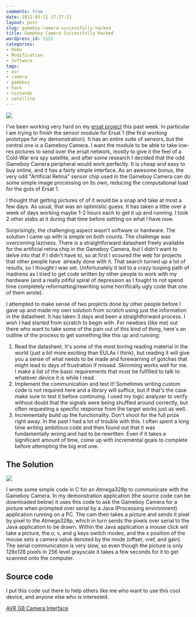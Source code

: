```yaml
---
comments: true
date: 2012-03-11 17:27:21
layout: post
slug: gameboy-camera-successfully-hacked
title: Gameboy Camera Successfully Hacked
wordpress_id: 1122
categories:
- Demo
- Modification
- Software
tags:
- avr
- camera
- gameboy
- hack
- nintendo
- satellite
---
```


[![](http://www.hackniac.com/blog/wp-content/uploads/2012/03/gameboy_cam.png)](http://www.hackniac.com/blog/wp-content/uploads/2012/03/gameboy_cam.png)

I've been working very hard on my [ersat project](http://www.hackniac.com/blog/?p=863) this past week. In particular I am trying to finish the sensor module for Ersat 1 (the first working prototype for my demonstration). It has an entire suite of sensors, but the central one is a Gameboy Camera. I want the module to be able to take low-res pictures to send over the ersat network, mostly to give it the feel of a Cold-War era spy satellite, and after some research I decided that the odd Gameboy Camera peripheral would work perfectly. It is cheap and easy to buy online, and it has a fairly simple interface. As an awesome bonus, the very odd "Artificial Retina" sensor chip used in the Gameboy Camera can do some simple image processing on its own, reducing the computational load for the guts of Ersat 1.

<!--more-->

I thought that getting pictures of of it would be a snap and take at most a few days. As usual, that was an optimistic guess. It has taken a little over a week of days working maybe 1-2 hours each to get it up and running. I took 2 other stabs at it during that time before settling on what I have now.

Surprisingly, the challenging aspect wasn't software or hardware. The solution I came up with is simple on both counts. The challenge was overcoming laziness. There is a straightforward datasheet freely available for the artificial retina chip in the Gameboy Camera, but I didn't want to delve into that if I didn't have to, so at first I scoured the web for projects that other people have  already done with it. That search turned up a lot of results, so I thought I was set. Unfortunately it led to a crazy looping path of madness as I tried to get code written by other people to work with my hardware (and a really pitiful spiral of depression as I fought to not spend time completely reformatting/rewriting some horrifically ugly code that one of them wrote).

I attempted to make sense of two projects done by other people before I gave up and made my own solution from scratch using just the information in the datasheet. It has taken 3 days and been a straightforward process. I wish I had started from scratch to begin with. For newbies (like me) out there who want to take some of the pain out of this kind of thing, here's an outline of the process to get something like this up and running:

1. Read the datasheet. It's some of the most boring reading material in the world (just a bit more exciting than EULAs I think), but reading it will give you a sense of what needs to be made and forewarning of gotchas that might lead to days of frustration if missed. Skimming works well for me. I make a list of the basic requirements that must be fulfilled to talk to whatever device it is while I read.
2. Implement the communication and test it! Sometimes writing custom code is not required here and a library will suffice, but if that's the case make sure to test it before continuing. I used my logic analyzer to verify without doubt that the signals were being shuffled around correctly, but often requesting a specific response from the target works just as well.
3. Incrementally build up the functionality. Don't shoot for the full prize right away. In the past I had a lot of trouble with this. I often spent a long time writing ambitious code and then found out that it was fundamentally wrong and had to be rewritten. Even if it takes a significant amount of time, come up with incremental goals to complete before attempting the big end one.

The Solution
------------

[![](http://www.hackniac.com/blog/wp-content/uploads/2012/03/GB_cam_test_lores.jpg)](http://www.hackniac.com/blog/wp-content/uploads/2012/03/GB_cam_test_lores.jpg)

I wrote some simple code in C for an Atmega328p to communicate with the Gameboy Camera. In my demonstration application (the source code can be downloaded below) it uses this code to ask the Gameboy Camera for a picture when prompted over serial by a Java (Processing environment) application running on a PC. The cam then takes a picture and sends it pixel by pixel to the Atmega328p, which in turn sends the pixels over serial to the Java application to be drawn. Within the Java application a mouse click will take a picture, the o, v, and g keys switch modes, and the x position of the mouse sets a camera value denoted by the mode (offset, vref, and gain). The serial communication is very slow, so even though the picture is only 128x128 pixels in 256 level grayscale it takes a few seconds for it to get scanned onto the computer.


Source code
-----------

I put this code out there to help others like me who want to use this cool device, and anyone else who is interested.

[AVR GB Camera Interface](http://www.hackniac.com/blog/wp-content/uploads/2012/03/AVR-GB-Camera-Interface.zip)
